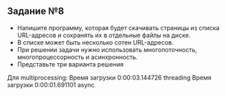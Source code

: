 ## Задание №8

* Напишите программу, которая будет скачивать страницы из
списка URL-адресов и сохранять их в отдельные файлы на
диске.
* В списке может быть несколько сотен URL-адресов.
* При решении задачи нужно использовать многопоточность,
многопроцессорность и асинхронность.
* Представьте три варианта решения


Для multiprocessing: Время загрузки 0:00:03.144726
threading Время загрузки 0:00:01.691101
async